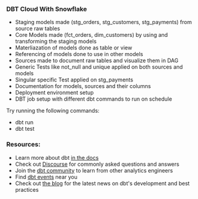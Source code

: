 ### DBT Cloud With Snowflake
- Staging models made (stg_orders, stg_customers, stg_payments) from source raw tables
- Core Models made (fct_orders, dim_customers) by using and transforming the staging models
- Materliazation of models done as table or view
- Referencing of models done to use in other models
- Sources made to document raw tables and visualize them in DAG
- Generic Tests like not_null and unique applied on both sources and models
- Singular specific Test applied on stg_payments
- Documentation for models, sources and their columns
- Deployment environment setup
- DBT job setup with different dbt commands to run on schedule

Try running the following commands:
- dbt run
- dbt test

### Resources:
- Learn more about dbt [in the docs](https://docs.getdbt.com/docs/introduction)
- Check out [Discourse](https://discourse.getdbt.com/) for commonly asked questions and answers
- Join the [dbt community](http://community.getbdt.com/) to learn from other analytics engineers
- Find [dbt events](https://events.getdbt.com) near you
- Check out [the blog](https://blog.getdbt.com/) for the latest news on dbt's development and best practices



